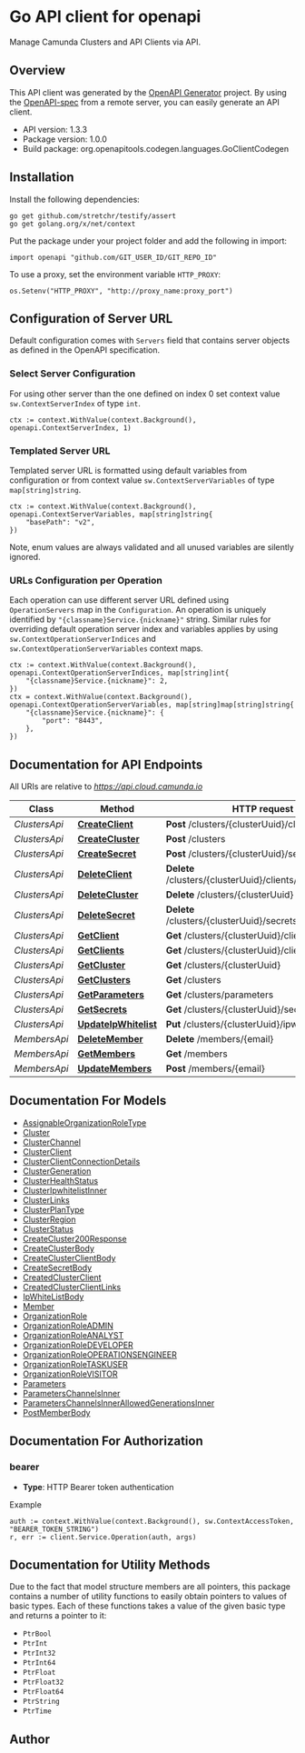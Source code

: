 # Go API client for openapi

Manage Camunda Clusters and API Clients via API.

## Overview
This API client was generated by the [OpenAPI Generator](https://openapi-generator.tech) project.  By using the [OpenAPI-spec](https://www.openapis.org/) from a remote server, you can easily generate an API client.

- API version: 1.3.3
- Package version: 1.0.0
- Build package: org.openapitools.codegen.languages.GoClientCodegen

## Installation

Install the following dependencies:

```shell
go get github.com/stretchr/testify/assert
go get golang.org/x/net/context
```

Put the package under your project folder and add the following in import:

```golang
import openapi "github.com/GIT_USER_ID/GIT_REPO_ID"
```

To use a proxy, set the environment variable `HTTP_PROXY`:

```golang
os.Setenv("HTTP_PROXY", "http://proxy_name:proxy_port")
```

## Configuration of Server URL

Default configuration comes with `Servers` field that contains server objects as defined in the OpenAPI specification.

### Select Server Configuration

For using other server than the one defined on index 0 set context value `sw.ContextServerIndex` of type `int`.

```golang
ctx := context.WithValue(context.Background(), openapi.ContextServerIndex, 1)
```

### Templated Server URL

Templated server URL is formatted using default variables from configuration or from context value `sw.ContextServerVariables` of type `map[string]string`.

```golang
ctx := context.WithValue(context.Background(), openapi.ContextServerVariables, map[string]string{
	"basePath": "v2",
})
```

Note, enum values are always validated and all unused variables are silently ignored.

### URLs Configuration per Operation

Each operation can use different server URL defined using `OperationServers` map in the `Configuration`.
An operation is uniquely identified by `"{classname}Service.{nickname}"` string.
Similar rules for overriding default operation server index and variables applies by using `sw.ContextOperationServerIndices` and `sw.ContextOperationServerVariables` context maps.

```golang
ctx := context.WithValue(context.Background(), openapi.ContextOperationServerIndices, map[string]int{
	"{classname}Service.{nickname}": 2,
})
ctx = context.WithValue(context.Background(), openapi.ContextOperationServerVariables, map[string]map[string]string{
	"{classname}Service.{nickname}": {
		"port": "8443",
	},
})
```

## Documentation for API Endpoints

All URIs are relative to *https://api.cloud.camunda.io*

Class | Method | HTTP request | Description
------------ | ------------- | ------------- | -------------
*ClustersApi* | [**CreateClient**](docs/ClustersApi.md#createclient) | **Post** /clusters/{clusterUuid}/clients | 
*ClustersApi* | [**CreateCluster**](docs/ClustersApi.md#createcluster) | **Post** /clusters | 
*ClustersApi* | [**CreateSecret**](docs/ClustersApi.md#createsecret) | **Post** /clusters/{clusterUuid}/secrets | 
*ClustersApi* | [**DeleteClient**](docs/ClustersApi.md#deleteclient) | **Delete** /clusters/{clusterUuid}/clients/{clientId} | 
*ClustersApi* | [**DeleteCluster**](docs/ClustersApi.md#deletecluster) | **Delete** /clusters/{clusterUuid} | 
*ClustersApi* | [**DeleteSecret**](docs/ClustersApi.md#deletesecret) | **Delete** /clusters/{clusterUuid}/secrets/{secretName} | 
*ClustersApi* | [**GetClient**](docs/ClustersApi.md#getclient) | **Get** /clusters/{clusterUuid}/clients/{clientId} | 
*ClustersApi* | [**GetClients**](docs/ClustersApi.md#getclients) | **Get** /clusters/{clusterUuid}/clients | 
*ClustersApi* | [**GetCluster**](docs/ClustersApi.md#getcluster) | **Get** /clusters/{clusterUuid} | 
*ClustersApi* | [**GetClusters**](docs/ClustersApi.md#getclusters) | **Get** /clusters | 
*ClustersApi* | [**GetParameters**](docs/ClustersApi.md#getparameters) | **Get** /clusters/parameters | 
*ClustersApi* | [**GetSecrets**](docs/ClustersApi.md#getsecrets) | **Get** /clusters/{clusterUuid}/secrets | 
*ClustersApi* | [**UpdateIpWhitelist**](docs/ClustersApi.md#updateipwhitelist) | **Put** /clusters/{clusterUuid}/ipwhitelist | 
*MembersApi* | [**DeleteMember**](docs/MembersApi.md#deletemember) | **Delete** /members/{email} | 
*MembersApi* | [**GetMembers**](docs/MembersApi.md#getmembers) | **Get** /members | 
*MembersApi* | [**UpdateMembers**](docs/MembersApi.md#updatemembers) | **Post** /members/{email} | 


## Documentation For Models

 - [AssignableOrganizationRoleType](docs/AssignableOrganizationRoleType.md)
 - [Cluster](docs/Cluster.md)
 - [ClusterChannel](docs/ClusterChannel.md)
 - [ClusterClient](docs/ClusterClient.md)
 - [ClusterClientConnectionDetails](docs/ClusterClientConnectionDetails.md)
 - [ClusterGeneration](docs/ClusterGeneration.md)
 - [ClusterHealthStatus](docs/ClusterHealthStatus.md)
 - [ClusterIpwhitelistInner](docs/ClusterIpwhitelistInner.md)
 - [ClusterLinks](docs/ClusterLinks.md)
 - [ClusterPlanType](docs/ClusterPlanType.md)
 - [ClusterRegion](docs/ClusterRegion.md)
 - [ClusterStatus](docs/ClusterStatus.md)
 - [CreateCluster200Response](docs/CreateCluster200Response.md)
 - [CreateClusterBody](docs/CreateClusterBody.md)
 - [CreateClusterClientBody](docs/CreateClusterClientBody.md)
 - [CreateSecretBody](docs/CreateSecretBody.md)
 - [CreatedClusterClient](docs/CreatedClusterClient.md)
 - [CreatedClusterClientLinks](docs/CreatedClusterClientLinks.md)
 - [IpWhiteListBody](docs/IpWhiteListBody.md)
 - [Member](docs/Member.md)
 - [OrganizationRole](docs/OrganizationRole.md)
 - [OrganizationRoleADMIN](docs/OrganizationRoleADMIN.md)
 - [OrganizationRoleANALYST](docs/OrganizationRoleANALYST.md)
 - [OrganizationRoleDEVELOPER](docs/OrganizationRoleDEVELOPER.md)
 - [OrganizationRoleOPERATIONSENGINEER](docs/OrganizationRoleOPERATIONSENGINEER.md)
 - [OrganizationRoleTASKUSER](docs/OrganizationRoleTASKUSER.md)
 - [OrganizationRoleVISITOR](docs/OrganizationRoleVISITOR.md)
 - [Parameters](docs/Parameters.md)
 - [ParametersChannelsInner](docs/ParametersChannelsInner.md)
 - [ParametersChannelsInnerAllowedGenerationsInner](docs/ParametersChannelsInnerAllowedGenerationsInner.md)
 - [PostMemberBody](docs/PostMemberBody.md)


## Documentation For Authorization



### bearer

- **Type**: HTTP Bearer token authentication

Example

```golang
auth := context.WithValue(context.Background(), sw.ContextAccessToken, "BEARER_TOKEN_STRING")
r, err := client.Service.Operation(auth, args)
```


## Documentation for Utility Methods

Due to the fact that model structure members are all pointers, this package contains
a number of utility functions to easily obtain pointers to values of basic types.
Each of these functions takes a value of the given basic type and returns a pointer to it:

* `PtrBool`
* `PtrInt`
* `PtrInt32`
* `PtrInt64`
* `PtrFloat`
* `PtrFloat32`
* `PtrFloat64`
* `PtrString`
* `PtrTime`

## Author



